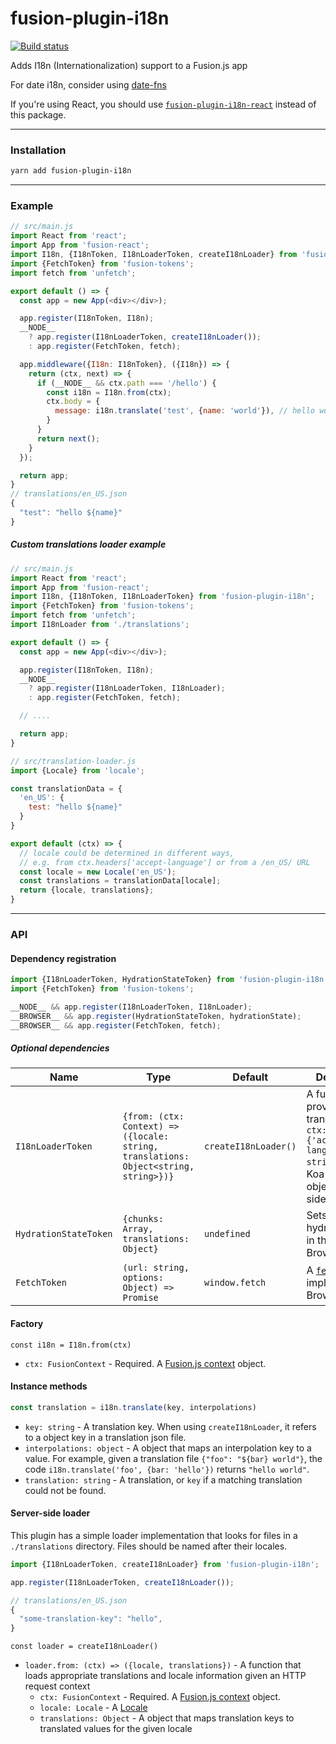 # fusion-plugin-i18n

[![Build status](https://badge.buildkite.com/3f2d84d5538d87a19677f5d79304ac46a8a67f970520d13884.svg?branch=master)](https://buildkite.com/uberopensource/fusion-plugin-i18n)

Adds I18n (Internationalization) support to a Fusion.js app

For date i18n, consider using [date-fns](https://date-fns.org/)

If you're using React, you should use [`fusion-plugin-i18n-react`](https://github.com/fusionjs/fusion-plugin-i18n-react) instead of this package.

---

### Installation

```sh
yarn add fusion-plugin-i18n
```

---

### Example

```js
// src/main.js
import React from 'react';
import App from 'fusion-react';
import I18n, {I18nToken, I18nLoaderToken, createI18nLoader} from 'fusion-plugin-i18n';
import {FetchToken} from 'fusion-tokens';
import fetch from 'unfetch';

export default () => {
  const app = new App(<div></div>);

  app.register(I18nToken, I18n);
  __NODE__
    ? app.register(I18nLoaderToken, createI18nLoader());
    : app.register(FetchToken, fetch);

  app.middleware({I18n: I18nToken}, ({I18n}) => {
    return (ctx, next) => {
      if (__NODE__ && ctx.path === '/hello') {
        const i18n = I18n.from(ctx);
        ctx.body = {
          message: i18n.translate('test', {name: 'world'}), // hello world
        }
      }
      return next();
    }
  });

  return app;
}
// translations/en_US.json
{
  "test": "hello ${name}"
}
```

##### Custom translations loader example

```js
// src/main.js
import React from 'react';
import App from 'fusion-react';
import I18n, {I18nToken, I18nLoaderToken} from 'fusion-plugin-i18n';
import {FetchToken} from 'fusion-tokens';
import fetch from 'unfetch';
import I18nLoader from './translations';

export default () => {
  const app = new App(<div></div>);

  app.register(I18nToken, I18n);
  __NODE__
    ? app.register(I18nLoaderToken, I18nLoader);
    : app.register(FetchToken, fetch);

  // ....

  return app;
}

// src/translation-loader.js
import {Locale} from 'locale';

const translationData = {
  'en_US': {
    test: "hello ${name}"
  }
}

export default (ctx) => {
  // locale could be determined in different ways,
  // e.g. from ctx.headers['accept-language'] or from a /en_US/ URL
  const locale = new Locale('en_US');
  const translations = translationData[locale];
  return {locale, translations};
}
```

---

### API

#### Dependency registration

```js
import {I18nLoaderToken, HydrationStateToken} from 'fusion-plugin-i18n';
import {FetchToken} from 'fusion-tokens';

__NODE__ && app.register(I18nLoaderToken, I18nLoader);
__BROWSER__ && app.register(HydrationStateToken, hydrationState);
__BROWSER__ && app.register(FetchToken, fetch);
```

##### Optional dependencies

Name | Type | Default | Description
-|-|-|-
`I18nLoaderToken` | `{from: (ctx: Context) => ({locale: string, translations: Object<string, string>})}` | `createI18nLoader()` | A function that provides translations.  `ctx: {headers: {'accept-language': string}}` is a Koa context object.  Server-side only.
`HydrationStateToken` | `{chunks: Array, translations: Object}` | `undefined` | Sets the hydrated state in the client.  Browser only.
`FetchToken` | `(url: string, options: Object) => Promise` | `window.fetch` | A [`fetch`](https://developer.mozilla.org/en-US/docs/Web/API/Fetch_API) implementation.  Browser-only.

#### Factory

`const i18n = I18n.from(ctx)`

- `ctx: FusionContext` - Required. A [Fusion.js context](https://github.com/fusionjs/fusion-core#context) object.

#### Instance methods

```js
const translation = i18n.translate(key, interpolations)
```

- `key: string` - A translation key. When using `createI18nLoader`, it refers to a object key in a translation json file.
- `interpolations: object` - A object that maps an interpolation key to a value. For example, given a translation file `{"foo": "${bar} world"}`, the code `i18n.translate('foo', {bar: 'hello'})` returns `"hello world"`.
- `translation: string` - A translation, or `key` if a matching translation could not be found.

#### Server-side loader

This plugin has a simple loader implementation that looks for files in a `./translations` directory. Files should be named after their locales.

```js
import {I18nLoaderToken, createI18nLoader} from 'fusion-plugin-i18n';

app.register(I18nLoaderToken, createI18nLoader());

// translations/en_US.json
{
  "some-translation-key": "hello",
}
```

`const loader = createI18nLoader()`

- `loader.from: (ctx) => ({locale, translations})` - A function that loads appropriate translations and locale information given an HTTP request context
  - `ctx: FusionContext` - Required. A [Fusion.js context](https://github.com/fusionjs/fusion-core#context) object.
  - `locale: Locale` - A [Locale](https://www.npmjs.com/package/locale)
  - `translations: Object` - A object that maps translation keys to translated values for the given locale
